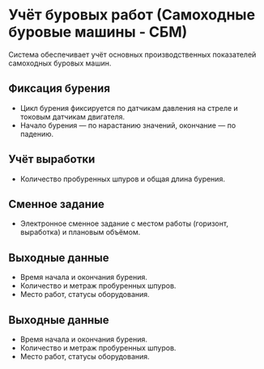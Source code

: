 # Учёт буровых работ (Самоходные буровые машины - СБМ)

Система обеспечивает учёт основных производственных показателей самоходных буровых машин.

## Фиксация бурения
- Цикл бурения фиксируется по датчикам давления на стреле и токовым датчикам двигателя.
- Начало бурения — по нарастанию значений, окончание — по падению.

## Учёт выработки
- Количество пробуренных шпуров и общая длина бурения.

## Сменное задание
- Электронное сменное задание с местом работы (горизонт, выработка) и плановым объёмом.

## Выходные данные
- Время начала и окончания бурения.
- Количество и метраж пробуренных шпуров.
- Место работ, статусы оборудования.

## Выходные данные
- Время начала и окончания бурения.
- Количество и метраж пробуренных шпуров.
- Место работ, статусы оборудования.
